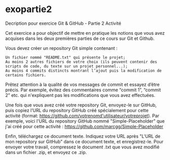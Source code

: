 # exopartie2
Decription pour exercice Git &amp; GitHub - Partie 2 Activité

Cet exercice a pour objectif de mettre en pratique les notions que vous avez acquises dans les deux premières parties de ce cours sur Git et Github.

Vous devez créer un repository Git simple contenant :

    Un fichier nommé "README.txt" qui présente le projet;
    Au moins 2 autres fichiers de votre choix (ils peuvent contenir des scripts de code, du texte sur un projet personnel...);
    Au moins 4 commits distincts montrant l’ajout puis la modification de certains fichiers.

Prêtez attention à la qualité de vos messages de commit et essayez d’être précis. Par exemple, évitez des commentaires comme “commit 1”, “commit 2” etc. qui n'expliquent pas les modifications que vous avez effectuées.

Une fois que vous avez créé votre repository Git, envoyez-le sur GitHub, puis copiez l’URL du repository GitHub créé spécialement pour cette activité (format: https://github.com/votrenomd'utilisateur/votreprojet). Par exemple, voici l'URL du repository GitHub nommé "Simple-Placeholder" que j'ai créé pour cette activité : https://github.com/marcgg/Simple-Placeholder

Enfin, téléchargez ce document texte. Indiquez votre URL après "L'URL de mon repository sur GitHub" dans ce document texte, et enregistrez-le. Pour envoyer votre travail, compressez le document .txt que vous avez modifié dans un fichier .zip, et envoyez ce .zip.